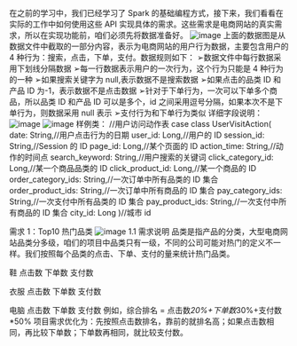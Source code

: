 在之前的学习中，我们已经学习了 Spark 的基础编程方式，接下来，我们看看在实际的工作中如何使用这些 API 实现具体的需求。这些需求是电商网站的真实需求，所以在实现功能前，咱们必须先将数据准备好。
![image](https://user-images.githubusercontent.com/84574962/123816057-957fcf80-d929-11eb-9bcf-0dd9770a97a7.png)
上面的数据图是从数据文件中截取的一部分内容，表示为电商网站的用户行为数据，主要包含用户的 4 种行为：搜索，点击，下单，支付。数据规则如下：
➢数据文件中每行数据采用下划线分隔数据
➢每一行数据表示用户的一次行为，这个行为只能是 4 种行为的一种
➢如果搜索关键字为 null,表示数据不是搜索数据
➢如果点击的品类 ID 和产品 ID 为-1，表示数据不是点击数据
➢针对于下单行为，一次可以下单多个商品，所以品类 ID 和产品 ID 可以是多个，id 之间采用逗号分隔，如果本次不是下单行为，则数据采用 null 表示
➢支付行为和下单行为类似
详细字段说明：
![image](https://user-images.githubusercontent.com/84574962/123816242-bb0cd900-d929-11eb-9787-3067dbe241a9.png)
![image](https://user-images.githubusercontent.com/84574962/123816276-c2cc7d80-d929-11eb-9bac-e29de6ebf438.png)
样例类：
//用户访问动作表
case class UserVisitAction(
date: String,//用户点击行为的日期
user_id: Long,//用户的 ID
session_id: String,//Session 的 ID
page_id: Long,//某个页面的 ID
action_time: String,//动作的时间点
search_keyword: String,//用户搜索的关键词
click_category_id: Long,//某一个商品品类的 ID
click_product_id: Long,//某一个商品的 ID
order_category_ids: String,//一次订单中所有品类的 ID 集合
order_product_ids: String,//一次订单中所有商品的 ID 集合
pay_category_ids: String,//一次支付中所有品类的 ID 集合
pay_product_ids: String,//一次支付中所有商品的 ID 集合
city_id: Long
)//城市 id

需求 1：Top10 热门品类
![image](https://user-images.githubusercontent.com/84574962/123816366-d546b700-d929-11eb-8e34-421b1eebe77c.png)
1.1 需求说明
品类是指产品的分类，大型电商网站品类分多级，咱们的项目中品类只有一级，不同的公司可能对热门的定义不一样。我们按照每个品类的点击、下单、支付的量来统计热门品类。

鞋
点击数 下单数 支付数

衣服
点击数 下单数 支付数

电脑
点击数 下单数 支付数
例如，综合排名 = 点击数*20%+下单数*30%+支付数*50%
项目需求优化为：先按照点击数排名，靠前的就排名高；如果点击数相同，再比较下单数；下单数再相同，就比较支付数。
